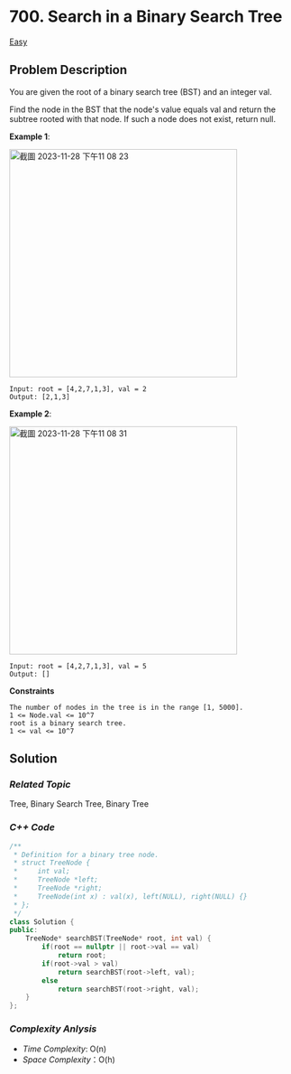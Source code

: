 # 700. Search in a Binary Search Tree
[Easy](https://leetcode.com/problems/search-in-a-binary-search-tree/description/)

## Problem Description

You are given the root of a binary search tree (BST) and an integer val.

Find the node in the BST that the node's value equals val and return the subtree rooted with that node. If such a node does not exist, return null.

**Example 1**:

<img width="404" alt="截圖 2023-11-28 下午11 08 23" src="https://github.com/Eddiecc06/LeetCode/assets/18256877/4c745bfc-3ab0-43c1-ae88-803376c400a8">

```
Input: root = [4,2,7,1,3], val = 2
Output: [2,1,3]
```

**Example 2**:

<img width="404" alt="截圖 2023-11-28 下午11 08 31" src="https://github.com/Eddiecc06/LeetCode/assets/18256877/8ce3fe46-56fe-4ad9-b618-aa92304b5ef8">

```
Input: root = [4,2,7,1,3], val = 5
Output: []
```

**Constraints**
```
The number of nodes in the tree is in the range [1, 5000].
1 <= Node.val <= 10^7
root is a binary search tree.
1 <= val <= 10^7
```

## Solution

### _Related Topic_
   Tree, Binary Search Tree, Binary Tree

### _C++ Code_
```cpp
/**
 * Definition for a binary tree node.
 * struct TreeNode {
 *     int val;
 *     TreeNode *left;
 *     TreeNode *right;
 *     TreeNode(int x) : val(x), left(NULL), right(NULL) {}
 * };
 */
class Solution {
public:
    TreeNode* searchBST(TreeNode* root, int val) {
        if(root == nullptr || root->val == val)
            return root;
        if(root->val > val)
            return searchBST(root->left, val);
        else
            return searchBST(root->right, val);
    }
};
```

### _Complexity Anlysis_
- _Time Complexity_: O(n)
- _Space Complexity_：O(h)
